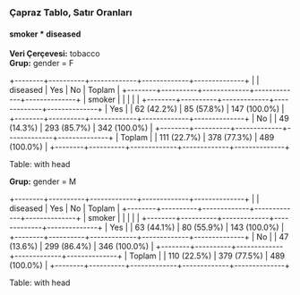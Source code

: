 ### Çapraz Tablo, Satır Oranları  
#### smoker * diseased  
**Veri Çerçevesi:** tobacco  
**Grup:** gender = F  

+--------+----------+-------------+-------------+--------------+
|        | diseased |         Yes |          No |       Toplam |
+--------+----------+-------------+-------------+--------------+
| smoker |          |             |             |              |
+--------+----------+-------------+-------------+--------------+
|    Yes |          |  62 (42.2%) |  85 (57.8%) | 147 (100.0%) |
+--------+----------+-------------+-------------+--------------+
|     No |          |  49 (14.3%) | 293 (85.7%) | 342 (100.0%) |
+--------+----------+-------------+-------------+--------------+
| Toplam |          | 111 (22.7%) | 378 (77.3%) | 489 (100.0%) |
+--------+----------+-------------+-------------+--------------+

Table: with head

**Grup:** gender = M  

+--------+----------+-------------+-------------+--------------+
|        | diseased |         Yes |          No |       Toplam |
+--------+----------+-------------+-------------+--------------+
| smoker |          |             |             |              |
+--------+----------+-------------+-------------+--------------+
|    Yes |          |  63 (44.1%) |  80 (55.9%) | 143 (100.0%) |
+--------+----------+-------------+-------------+--------------+
|     No |          |  47 (13.6%) | 299 (86.4%) | 346 (100.0%) |
+--------+----------+-------------+-------------+--------------+
| Toplam |          | 110 (22.5%) | 379 (77.5%) | 489 (100.0%) |
+--------+----------+-------------+-------------+--------------+

Table: with head
